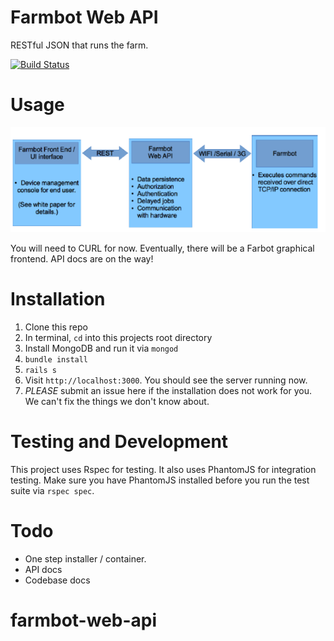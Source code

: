 Farmbot Web API
===
RESTful JSON that runs the farm.

[![Build Status](https://travis-ci.org/voteblake/farmbot-web-api.png?branch=master)](https://travis-ci.org/voteblake/farmbot-web-api)

Usage
===
![How Farmbot will work](diagram.png)

You will need to CURL for now. Eventually, there will be a Farbot graphical frontend. API docs are on the way!

Installation
===
 1. Clone this repo
 2. In terminal, `cd` into this projects root directory
 3. Install MongoDB and run it via `mongod`
 3. `bundle install`
 4. `rails s`
 5. Visit `http://localhost:3000`. You should see the server running now.
 6. *PLEASE* submit an issue here if the installation does not work for you. We can't fix the things we don't know about.

Testing and Development
===
This project uses Rspec for testing. It also uses PhantomJS for integration testing. Make sure you have PhantomJS installed before you run the test suite via `rspec spec`.

Todo
===
 * One step installer / container.
 * API docs
 * Codebase docs

farmbot-web-api
===============
